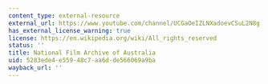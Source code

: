 ```yaml
---
content_type: external-resource
external_url: https://www.youtube.com/channel/UCGaOeIZLNXadoevCSuL2N8g
has_external_license_warning: true
license: https://en.wikipedia.org/wiki/All_rights_reserved
status: ''
title: National Film Archive of Australia
uid: 5283ede4-e559-48c7-aa6d-de566069a9ba
wayback_url: ''
---
```

